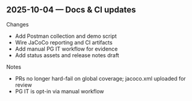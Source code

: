 ## 2025-10-04 — Docs & CI updates

Changes
- Add Postman collection and demo script
- Wire JaCoCo reporting and CI artifacts
- Add manual PG IT workflow for evidence
- Add status assets and release notes draft

Notes
- PRs no longer hard-fail on global coverage; jacoco.xml uploaded for review
- PG IT is opt-in via manual workflow

